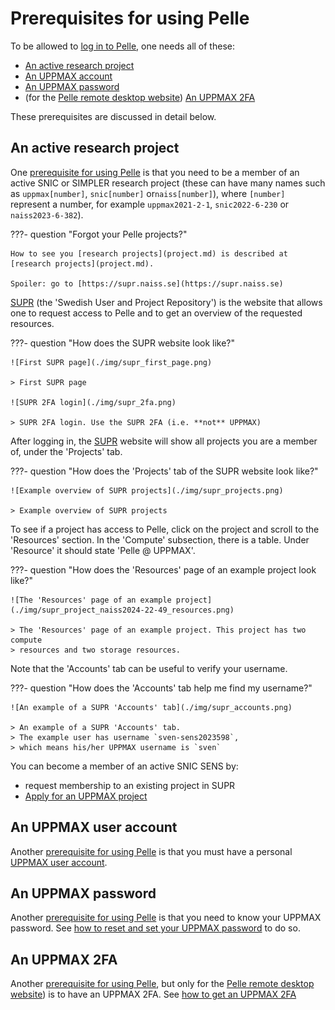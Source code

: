 # Prerequisites for using Pelle

To be allowed to [log in to Pelle](../getting_started/login_pelle.md),
one needs all of these:

- [An active research project](#an-active-research-project)
- [An UPPMAX account](#an-uppmax-user-account)
- [An UPPMAX password](#an-uppmax-password)
- (for the [Pelle remote desktop website](login_pelle_remote_desktop_website.md)) [An UPPMAX 2FA](#an-uppmax-2fa)

These prerequisites are discussed in detail below.

## An active research project

One [prerequisite for using Pelle](#prerequisites-for-using-pelle)
is that you need to be a member of an active SNIC
or SIMPLER research project (these can have many names such as `uppmax[number]`,
`snic[number]` or`naiss[number]`),
where `[number]` represent a number, for example `uppmax2021-2-1`, `snic2022-6-230` or `naiss2023-6-382`).

???- question "Forgot your Pelle projects?"

    How to see you [research projects](project.md) is described at [research projects](project.md).

    Spoiler: go to [https://supr.naiss.se](https://supr.naiss.se)

[SUPR](https://supr.naiss.se/) (the 'Swedish User and Project Repository')
is the website that allows one to request access to Pelle
and to get an overview of the requested resources.

???- question "How does the SUPR website look like?"

    ![First SUPR page](./img/supr_first_page.png)

    > First SUPR page

    ![SUPR 2FA login](./img/supr_2fa.png)

    > SUPR 2FA login. Use the SUPR 2FA (i.e. **not** UPPMAX)

After logging in, the [SUPR](https://supr.naiss.se/)
website will show all projects you are a member of,
under the 'Projects' tab.

???- question "How does the 'Projects' tab of the SUPR website look like?"

    ![Example overview of SUPR projects](./img/supr_projects.png)

    > Example overview of SUPR projects

To see if a project has access to Pelle, click on the
project and scroll to the 'Resources' section. In the 'Compute' subsection,
there is a table. Under 'Resource' it should state 'Pelle @ UPPMAX'.

???- question "How does the 'Resources' page of an example project look like?"

    ![The 'Resources' page of an example project](./img/supr_project_naiss2024-22-49_resources.png)

    > The 'Resources' page of an example project. This project has two compute
    > resources and two storage resources.

Note that the 'Accounts' tab can be useful to verify your username.

???- question "How does the 'Accounts' tab help me find my username?"

    ![An example of a SUPR 'Accounts' tab](./img/supr_accounts.png)

    > An example of a SUPR 'Accounts' tab.
    > The example user has username `sven-sens2023598`,
    > which means his/her UPPMAX username is `sven`

You can become a member of an active SNIC SENS by:

- request membership to an existing project in SUPR
- [Apply for an UPPMAX project](project_apply.md)

## An UPPMAX user account

Another [prerequisite for using Pelle](#prerequisites-for-using-pelle)
is that you must have a personal [UPPMAX user account](../getting_started/user_account.md).

## An UPPMAX password

Another [prerequisite for using Pelle](#prerequisites-for-using-pelle)
is that you need to know your UPPMAX password.
See [how to reset and set your UPPMAX password](reset_uppmax_password.md)
to do so.

## An UPPMAX 2FA

Another [prerequisite for using Pelle](#prerequisites-for-using-pelle),
but only for the [Pelle remote desktop website](login_pelle_remote_desktop_website.md))
is to have an UPPMAX 2FA.
See [how to get an UPPMAX 2FA](get_uppmax_2fa.md)
